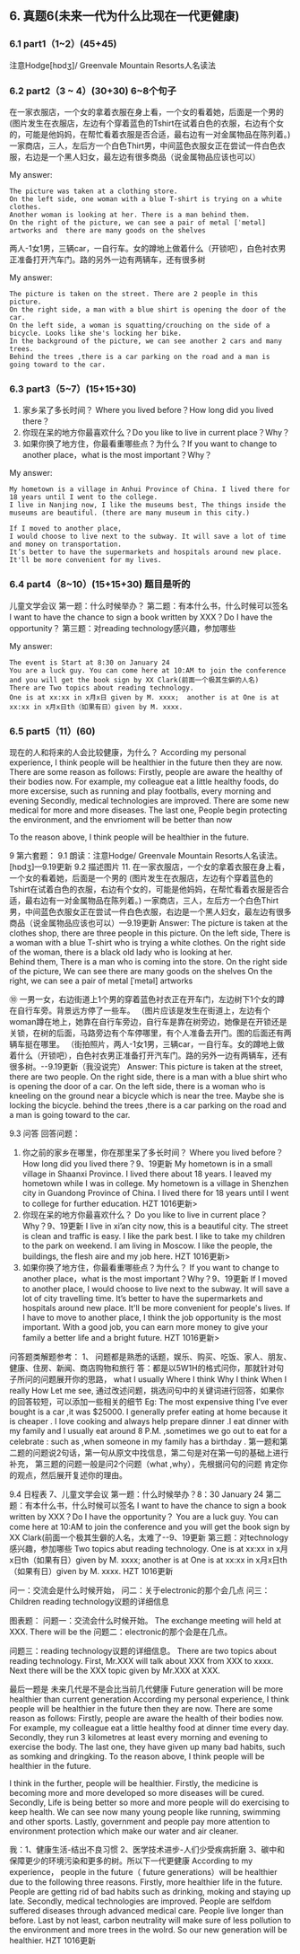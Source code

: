 
## 6.	真题6(未来一代为什么比现在一代更健康)
### 6.1	part1（1~2）(45+45)
注意Hodge[hɒdʒ]/ Greenvale Mountain Resorts人名读法

### 6.2	part2（3 ~ 4）(30+30) 6~8个句子

在一家衣服店，一个女的拿着衣服在身上看，一个女的看着她，后面是一个男的
(图片发生在衣服店，左边有个穿着蓝色的Tshirt在试着白色的衣服，右边有个女的，可能是他妈妈，在帮忙看着衣服是否合适，最右边有一对金属物品在陈列着。)
一家商店，三人，左后方一个白色Thirt男，中间蓝色衣服女正在尝试一件白色衣服，右边是一个黑人妇女，最左边有很多商品（说金属物品应该也可以）

My answer:

```
The picture was taken at a clothing store. 
On the left side, one woman with a blue T-shirt is trying on a white clothes. 
Another woman is looking at her. There is a man behind them. 
On the right of the picture, we can see a pair of metal [ˈmetəl] artworks and  there are many goods on the shelves
```


两人-1女1男，三辆car，一自行车。女的蹲地上做着什么（开锁吧），白色衬衣男正准备打开汽车门。路的另外一边有两辆车，还有很多树

My answer:

```
The picture is taken on the street. There are 2 people in this picture.
On the right side, a man with a blue shirt is opening the door of the car. 
On the left side, a woman is squatting/crouching on the side of a bicycle. Looks like she's locking her bike.
In the background of the picture, we can see another 2 cars and many trees.
Behind the trees ,there is a car parking on the road and a man is going toward to the car.
```

### 6.3	part3（5~7）(15+15+30)
1.	家乡呆了多长时间？ Where you lived before？How long did you lived there？
2.	你现在呆的地方你最喜欢什么？Do you like to live in current place？Why？
3.	如果你换了地方住，你最看重哪些点？为什么？If you want to change to another place，what is the most important？Why？

My answer:

```
My hometown is a village in Anhui Province of China. I lived there for 18 years until I went to the college. 
I live in Nanjing now, I like the museums best, The things inside the museums are beautiful. (there are many museum in this city.)

If I moved to another place,
I would choose to live next to the subway. It will save a lot of time and money on transportation.
It’s better to have the supermarkets and hospitals around new place. It'll be more convenient for my lives.
```


### 6.4	part4（8~10）(15+15+30) 题目是听的
儿童文学会议
第一题：什么时候举办？
第二题：有本什么书，什么时候可以签名 I want to have the chance to sign a book written by XXX？Do I have the opportunity？
第三题：对reading technology感兴趣，参加哪些

My answer:

```
The event is Start at 8:30 on January 24
You are a luck guy. You can come here at 10:AM to join the conference and you will get the book sign by XX Clark(前面一个极其生僻的人名)
There are Two topics about reading technology. 
One is at xx:xx in x月x日 given by M. xxxx;  another is at One is at xx:xx in x月x日th（如果有日）given by M. xxxx. 
```


### 6.5	part5（11）(60)
现在的人和将来的人会比较健康，为什么？
According my personal experience, I think people will be healthier in the future then they are now. There are some reason as follows:
Firstly, people are aware the healthy of their bodies now. For example, my colleague eat a little healthy foods, do more excersise, such as running and play footballs, every morning and evening
Secondly, medical technologies are improved. There are some new medical for more and more diseases.
The last one, People begin protecting the environment, and the envrioment will be better than now

To the reason above, I think people will be healthier in the future.










9	第六套题：
9.1	朗读：注意Hodge/ Greenvale Mountain Resorts人名读法。[hɒdʒ]—9.19更新
9.2	描述图片
11. 在一家衣服店，一个女的拿着衣服在身上看，一个女的看着她，后面是一个男的
(图片发生在衣服店，左边有个穿着蓝色的Tshirt在试着白色的衣服，右边有个女的，可能是他妈妈，在帮忙看着衣服是否合适，最右边有一对金属物品在陈列着。)
一家商店，三人，左后方一个白色Thirt男，中间蓝色衣服女正在尝试一件白色衣服，右边是一个黑人妇女，最左边有很多商品（说金属物品应该也可以）—9.19更新
Answer:
The picture is taken at the clothes shop, there are three people in this picture. 
On the left side, There is a woman with a blue T-shirt who is trying a white clothes. 
On the right side of the woman, there is a black old lady who is looking at her.  
Behind them, There is a man who is coming into the store. 
On the right side of the picture, We can see there are many goods on the shelves
On the right, we can see a pair of metal [ˈmetəl] artworks
 
⑩ 一男一女，右边街道上1个男的穿着蓝色衬衣正在开车门，左边树下1个女的蹲在自行车旁。背景远方停了一些车。
（图片应该是发生在街道上，左边有个woman蹲在地上，她靠在自行车旁边，自行车是靠在树旁边，她像是在开锁还是关锁，在树的后面，马路旁边有个车停哪里，有个人准备去开门。图的后面还有两辆车挺在哪里。
（街拍照片，两人-1女1男，三辆car，一自行车。女的蹲地上做着什么（开锁吧），白色衬衣男正准备打开汽车门。路的另外一边有两辆车，还有很多树。--9.19更新（我没说完）
Answer:
This picture is taken at the street, there are two people. 
On the right side, there is a man with a blue shirt who is opening the door of a car. 
On the left side, there is a woman who is kneeling on the ground near a bicycle which is near the tree. Maybe she is locking the bicycle.
 behind the trees ,there is a car parking on the road and a man is going toward to the car.
 
9.3	问答
回答问题：
1.	你之前的家乡在哪里，你在那里呆了多长时间？
Where you lived before？How long did you lived there？9、19更新
My hometown is in a small village in Shaanxi Province. I lived there about 18 years. I leaved my hometown while I was in college.
My hometown is a village in Shenzhen city in Guandong Province of China. I lived there for 18 years until I went to college for further education. HZT 1016更新>
2.	你现在呆的地方你最喜欢什么？
Do you like to live in current place？Why？9、19更新
I live in xi’an city now, this is a beautiful city. The street is clean and traffic is easy. I like the park best. I like to take my children to the park on weekend.
I am living in Moscow. I like the people, the buildings, the flesh aire and my job here. HZT 1016更新>
3.	如果你换了地方住，你最看重哪些点？为什么？
If you want to change to another place，what is the most important？Why？9、19更新
If I moved to another place, I would choose to live next to the subway. It will save a lot of city travelling time. It’s better to have the supermarkets and hospitals around new place. It'll be more convenient for people's lives.
If I have to move to another place, I think the job opportunity is the most important. With a good job, you can earn more money to give your family a better life and a bright future. HZT 1016更新>

问答题类解题参考：
1、	问题都是熟悉的话题，娱乐、购买、吃饭、家人、朋友、健康、住房、新闻、商店购物和旅行
答：都是以5W1H的格式问你，那就针对句子所问的问题展开你的思路，
what      I usually
Where    I think
Why      I think
When     I really
How      Let me see,
通过改述问题，挑选问句中的关键词进行回答，如果你的回答较短，可以添加一些相关的细节
Eg: The most expensive thing I’ve ever bought is a car ,it was $25000.
I generally prefer eating at home because it is cheaper . I love cooking and always help prepare dinner .I eat dinner with my family and I usually eat around 8 P.M. ,sometimes we go out to eat for a celebrate : such as ,when someone in my family has a birthday .
第一题和第二题的问题说2句话，第一句从原文中找信息，第二句是对在第一句的基础上进行补充，
第三题的问题一般是问2个问题（what ,why），先根据问句的问题 肯定你的观点，然后展开复述你的理由。

9.4	日程表
7、儿童文学会议
第一题：什么时候举办？8：30 January 24
第二题：有本什么书，什么时候可以签名 
I want to have the chance to sign a book written by XXX？Do I have the opportunity？
You are a luck guy. You can come here at 10:AM to join the conference and you will get the book sign by XX Clark(前面一个极其生僻的人名，太难了--9、19更新
第三题：对technology感兴趣，参加哪些
Two topics abut reading technology. One is at xx:xx in x月x日th（如果有日）given by M. xxxx; another is at One is at xx:xx in x月x日th（如果有日）given by M. xxxx. HZT 1016更新

问一：交流会是什么时候开始，
问二：关于electronic的那个会几点
问三：Children reading technology议题的详细信息


图表题：
问题一：交流会什么时候开始。
The exchange meeting will held at XXX. There will be the 
问题二：electronic的那个会是在几点。

问题三：reading technology议题的详细信息。
There are two topics about reading technology. First, Mr.XXX will talk about XXX from XXX to xxxx. Next there will be the XXX topic given by Mr.XXX at XXX. 

最后一题是  未来几代是不是会比当前几代健康
Future generation will be more healthier than current generation
According my personal experience, I think people will be healthier in the future then they are now. There are some reason as follows:
Firstly, people are aware the health of their bodies now. For example, my colleague eat a little healthy food at dinner time every day.
Secondly, they run 3 kilometres at least every morning and evening to exercise the body.
The last one, they have given up many bad habits, such as somking and dringking.
To the reason above, I think people will be healthier in the future.

I think in the further, people will be healthier. 
Firstly, the medicine is becoming more and more developed so more diseases will be cured. Secondly, Life is being better so more and more people will do exercising to keep health. We can see now many young people like running, swimming and other sports.
Lastly, government and people pay more attention to environment protection which make our water and air cleaner.

我：1、健康生活-结出不良习惯  2、医学技术进步-人们少受疾病折磨 3、碳中和保障更少的环境污染和更多的树。所以下一代更健康
According to my experience， people in the future（ future generations）will be healthier due to the following three reasons.
Firstly, more healthier life in the future. People are getting rid of bad habits such as drinking, moking and staying up late.
Secondly, medical technologies are improved. People are selfdom suffered diseases through advanced medical care. People live longer than before.
Last by not least, carbon neutrality will make sure of less pollution to the environment and more trees in the wolrd.
So our new generation will be healthier. HZT 1016更新

